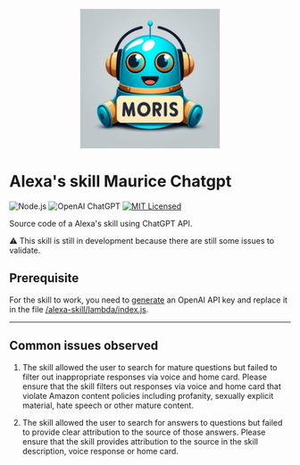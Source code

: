 <p align="center">
  <img width="250px" src="/img/image.png" />
</p>

# Alexa's skill Maurice Chatgpt

![Node.js](https://img.shields.io/static/v1?style=flat-square&message=Node.js&color=339933&logo=Node.js&logoColor=FFFFFF&label=)
![OpenAI ChatGPT](https://img.shields.io/static/v1?style=flat-square&message=OpenAI&nbsp;ChatGPT&color=412991&logo=OpenAI&logoColor=FFFFFF&label=)
[![MIT Licensed](https://img.shields.io/github/license/noweh/alexa-maurice-chatgpt)](LICENSE)

Source code of a Alexa's skill using ChatGPT API.

:warning: This skill is still in development because there are still some issues to validate.

## Prerequisite

For the skill to work, you need to [generate](https://beta.openai.com/account/api-keys) an OpenAI API key and replace it in the file [/alexa-skill/lambda/index.js](/alexa-skill/lambda/index.js).

---

## Common issues observed

1.	The skill allowed the user to search for mature questions but failed to filter out inappropriate responses via voice and home card. 
Please ensure that the skill filters out responses via voice and home card that violate Amazon content policies including profanity, sexually explicit material, hate speech or other mature content.

2.	The skill allowed the user to search for answers to questions but failed to provide clear attribution to the source of those answers. 
Please ensure that the skill provides attribution to the source in the skill description, voice response or home card.
